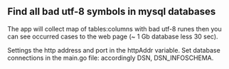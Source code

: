 ## Find all bad utf-8 symbols in mysql databases

The app will collect map of tables:columns with bad utf-8 runes then you can see occurred cases to the web page (~ 1 Gb database less 30 sec).


Settings the http address and port in the httpAddr variable.
Set database connections in the main.go file: accordingly DSN, DSN_INFOSCHEMA.
